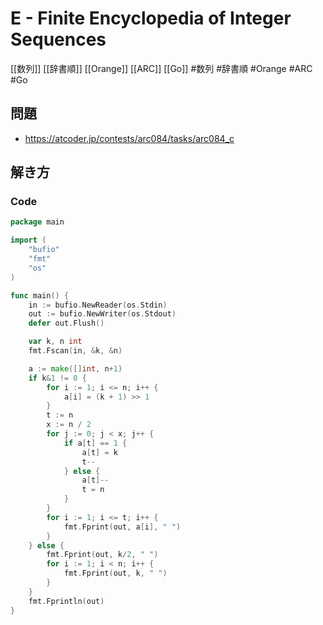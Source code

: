 # E - Finite Encyclopedia of Integer Sequences
[[数列]] [[辞書順]] [[Orange]] [[ARC]] [[Go]]
#数列 #辞書順 #Orange #ARC #Go 

## 問題
- https://atcoder.jp/contests/arc084/tasks/arc084_c

## 解き方
### Code
```go
package main

import (
	"bufio"
	"fmt"
	"os"
)

func main() {
	in := bufio.NewReader(os.Stdin)
	out := bufio.NewWriter(os.Stdout)
	defer out.Flush()

	var k, n int
	fmt.Fscan(in, &k, &n)

	a := make([]int, n+1)
	if k&1 != 0 {
		for i := 1; i <= n; i++ {
			a[i] = (k + 1) >> 1
		}
		t := n
		x := n / 2
		for j := 0; j < x; j++ {
			if a[t] == 1 {
				a[t] = k
				t--
			} else {
				a[t]--
				t = n
			}
		}
		for i := 1; i <= t; i++ {
			fmt.Fprint(out, a[i], " ")
		}
	} else {
		fmt.Fprint(out, k/2, " ")
		for i := 1; i < n; i++ {
			fmt.Fprint(out, k, " ")
		}
	}
	fmt.Fprintln(out)
}
```